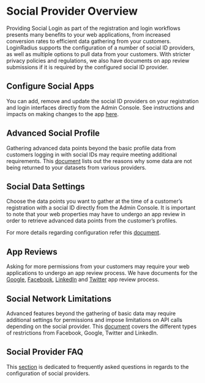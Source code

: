 # Social Provider Overview

Providing Social Login as part of the registration and login workflows presents many benefits to your web applications, from increased conversion rates to efficient data gathering from your customers. LoginRadius supports the configuration of a number of social ID providers, as well as multiple options to pull data from your customers. With stricter privacy policies and regulations, we also have documents on app review submissions if it is required by the configured social ID provider.

## Configure Social Apps

You can add, remove and update the social ID providers on your registration and login interfaces directly from the Admin Console. See instructions and impacts on making changes to the app [here](https://www.loginradius.com/legacy/docs/api/v2/admin-console/social-provider/configure-social-apps).

## Advanced Social Profile
Gathering advanced data points beyond the basic profile data from customers logging in with social IDs may require meeting additional requirements. This [document](https://www.loginradius.com/legacy/docs/governance/advanced-social-data-points/) lists out the reasons why some data are not being returned to your datasets from various providers. 

## Social Data Settings

Choose the data points you want to gather at the time of a customer’s registration with a social ID directly from the Admin Console. It is important to note that your web properties may have to undergo an app review in order to retrieve advanced data points from the customer’s profiles. 

For more details regarding configuration refer this [document](https://www.loginradius.com/legacy/docs/governance/configure-social-data-settings/).

## App Reviews

Asking for more permissions from your customers may require your web applications to undergo an app review process. We have documents for the [Google](https://www.loginradius.com/legacy/docs/api/v2/admin-console/social-provider/app-reviews/google-app-review), [Facebook](https://www.loginradius.com/legacy/docs/api/v2/admin-console/social-provider/app-reviews/facebook-app-review), [LinkedIn](https://www.loginradius.com/legacy/docs/api/v2/admin-console/social-provider/app-reviews/linkedin-app-review) and [Twitter](https://www.loginradius.com/legacy/docs/api/v2/admin-console/social-provider/app-reviews/twitter-app-review) app review process.

## Social Network Limitations

Advanced features beyond the gathering of basic data may require additional settings for permissions and impose limitations on API calls depending on the social provider. This [document](https://www.loginradius.com/legacy/docs/api/v2/admin-console/social-provider/social-network-limitations) covers the different types of restrictions from Facebook, Google, Twitter and LinkedIn.

## Social Provider FAQ

This [section](https://www.loginradius.com/legacy/docs/api/v2/admin-console/social-provider/social-provider-faqs) is dedicated to frequently asked questions in regards to the configuration of social providers. 
